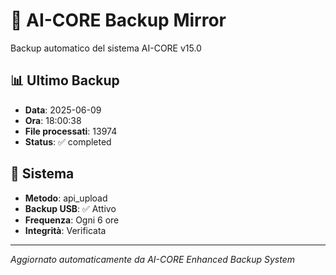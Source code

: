 # 🧬 AI-CORE Backup Mirror

Backup automatico del sistema AI-CORE v15.0

## 📊 Ultimo Backup
- **Data**: 2025-06-09
- **Ora**: 18:00:38
- **File processati**: 13974
- **Status**: ✅ completed

## 🎯 Sistema
- **Metodo**: api_upload
- **Backup USB**: ✅ Attivo
- **Frequenza**: Ogni 6 ore
- **Integrità**: Verificata

---
*Aggiornato automaticamente da AI-CORE Enhanced Backup System*
